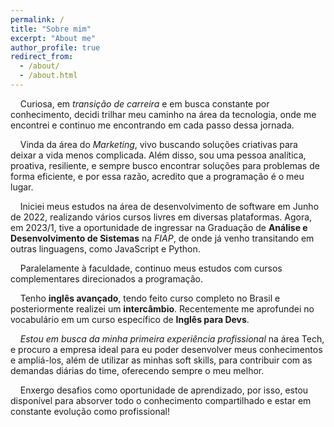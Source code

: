 ```yaml
---
permalink: /
title: "Sobre mim"
excerpt: "About me"
author_profile: true
redirect_from: 
  - /about/
  - /about.html
---
```

&nbsp;&nbsp;&nbsp;&nbsp;Curiosa, em *transição de carreira* e em busca constante por conhecimento, decidi trilhar meu caminho na área da tecnologia, onde me encontrei e continuo me encontrando em cada passo dessa jornada. 

&nbsp;&nbsp;&nbsp;&nbsp;Vinda da área do *Marketing*, vivo buscando soluções criativas para deixar a vida menos complicada. Além disso, sou uma pessoa analítica, proativa, resiliente, e sempre busco encontrar soluções para problemas de forma eficiente, e por essa razão, acredito que a programação é o meu lugar.

&nbsp;&nbsp;&nbsp;&nbsp;Iniciei meus estudos na área de desenvolvimento de software em Junho de 2022, realizando vários cursos livres em diversas plataformas. Agora, em 2023/1, tive a oportunidade de ingressar na Graduação de **Análise e Desenvolvimento de Sistemas** na *FIAP*, de onde já venho transitando em outras linguagens, como JavaScript e Python. 

&nbsp;&nbsp;&nbsp;&nbsp;Paralelamente à faculdade, continuo meus estudos com cursos complementares direcionados a programação.

&nbsp;&nbsp;&nbsp;&nbsp;Tenho **inglês avançado**, tendo feito curso completo no Brasil e posteriormente realizei um **intercâmbio**. Recentemente me aprofundei no vocabulário em um curso específico de **Inglês para Devs**.

&nbsp;&nbsp;&nbsp;&nbsp;*Estou em busca da minha primeira experiência profissional* na área Tech, e procuro a empresa ideal para eu poder desenvolver meus conhecimentos e ampliá-los, além de utilizar as minhas soft skills, para contribuir com as demandas diárias do time, oferecendo sempre o meu melhor. 

&nbsp;&nbsp;&nbsp;&nbsp;Enxergo desafios como oportunidade de aprendizado, por isso, estou disponível para absorver todo o conhecimento compartilhado e estar em constante evolução como profissional!